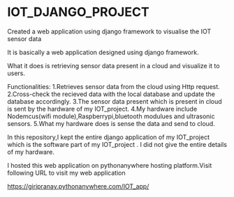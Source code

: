 # IOT_DJANGO_PROJECT
Created a web application using django framework to visualise the IOT sensor data

It is basically a web application designed using django framework.

What it does is retrieving sensor data present in a cloud and visualize it to users.

Functionalities: 1.Retrieves sensor data from the cloud using Http request. 2.Cross-check the recieved data with the local database and update the database accordingly. 3.The sensor data present which is present in cloud is sent by the hardware of my IOT_project. 4.My hardware include Nodemcus(wifi module),Raspberrypi,bluetooth modulues and ultrasonic sensors. 5.What my hardware does is sense the data and send to cloud.

In this repository,I kept the entire django application of my IOT_project which is the software part of my IOT_project . I did not give the entire details of my hardware.

I hosted this web application on pythonanywhere hosting platform.Visit following URL to visit my web application

https://giripranay.pythonanywhere.com/IOT_app/
